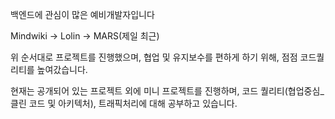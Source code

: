 백엔드에 관심이 많은 예비개발자입니다 


Mindwiki -> Lolin -> MARS(제일 최근)

위 순서대로 프로젝트를 진행했으며, 협업 및 유지보수를 편하게 하기 위해, 점점 코드퀄리티를 높여갔습니다.

현재는 공개되어 있는 프로젝트 외에 미니 프로젝트를 진행하며, 코드 퀄리티(협업중심_ 클린 코드 및 아키텍처), 트래픽처리에 대해 공부하고 있습니다.
